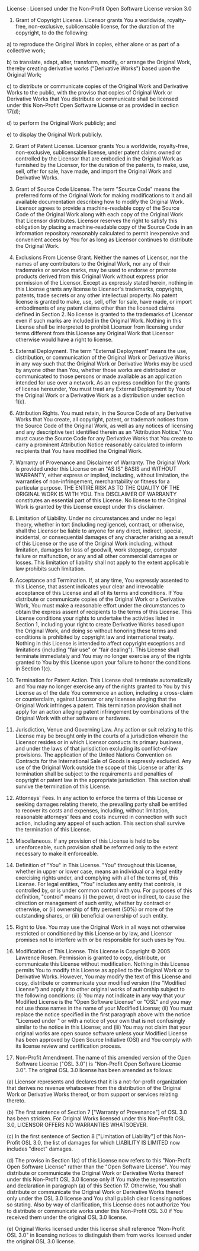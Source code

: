 License	 : Licensed under the Non-Profit Open Software License version 3.0
 1) Grant of Copyright License. Licensor grants You a worldwide, royalty-free, 
 non-exclusive, sublicensable license, for the duration of the copyright, to do the following:

 a) to reproduce the Original Work in copies, either alone or as part of a collective work;

 b) to translate, adapt, alter, transform, modify, or arrange the Original Work, thereby 
 creating derivative works ("Derivative Works") based upon the Original Work;

 c) to distribute or communicate copies of the Original Work and Derivative Works 
 to the public, with the proviso that copies of Original Work or Derivative Works 
 that You distribute or communicate shall be licensed under this Non-Profit Open Software 
 License or as provided in section 17(d);

 d) to perform the Original Work publicly; and

 e) to display the Original Work publicly.

 2) Grant of Patent License. Licensor grants You a worldwide, royalty-free, 
 non-exclusive, sublicensable license, under patent claims owned or controlled by
  the Licensor that are embodied in the Original Work as furnished by the Licensor, 
  for the duration of the patents, to make, use, sell, offer for sale, have made,
   and import the Original Work and Derivative Works.

 3) Grant of Source Code License. The term "Source Code" means the preferred 
 form of the Original Work for making modifications to it and all available 
 documentation describing how to modify the Original Work. Licensor agrees to 
 provide a machine-readable copy of the Source Code of the Original Work along 
 with each copy of the Original Work that Licensor distributes. Licensor reserves 
 the right to satisfy this obligation by placing a machine-readable copy of the 
 Source Code in an information repository reasonably calculated to permit 
 inexpensive and convenient access by You for as long as Licensor continues 
 to distribute the Original Work.

 4) Exclusions From License Grant. Neither the names of Licensor, nor the names 
 of any contributors to the Original Work, nor any of their trademarks or service 
 marks, may be used to endorse or promote products derived from this Original Work 
 without express prior permission of the Licensor. Except as expressly stated
  herein, nothing in this License grants any license to Licensor's trademarks,
  copyrights, patents, trade secrets or any other intellectual property. No patent 
  license is granted to make, use, sell, offer for sale, have made, or import embodiments 
  of any patent claims other than the licensed claims defined in Section 2. No license 
 is granted to the trademarks of Licensor even if such marks are included in the Original
  Work. Nothing in this License shall be interpreted to prohibit Licensor from licensing 
  under terms different from this License any Original Work that Licensor otherwise would 
  have a right to license.

 5) External Deployment. The term "External Deployment" means the use, distribution, or
 communication of the Original Work or Derivative Works in any way such that the Original 
 Work or Derivative Works may be used by anyone other than You, whether those works are 
 distributed or communicated to those persons or made available as an application intended 
 for use over a network. As an express condition for the grants of license hereunder, 
 You must treat any External Deployment by You of the Original Work or a Derivative 
 Work as a distribution under section 1(c).

 6) Attribution Rights. You must retain, in the Source Code of any Derivative Works 
 that You create, all copyright, patent, or trademark notices from the Source Code of 
 the Original Work, as well as any notices of licensing and any descriptive text 
 identified therein as an "Attribution Notice." You must cause the Source Code for 
 any Derivative Works that You create to carry a prominent Attribution Notice reasonably 
 calculated to inform recipients that You have modified the Original Work.

 7) Warranty of Provenance and Disclaimer of Warranty. The Original Work is provided 
 under this License on an "AS IS" BASIS and WITHOUT WARRANTY, either express or implied, 
 including, without limitation, the warranties of non-infringement, merchantability or 
 fitness for a particular purpose. THE ENTIRE RISK AS TO THE QUALITY OF THE ORIGINAL WORK 
 IS WITH YOU. This DISCLAIMER OF WARRANTY constitutes an essential part of this License. 
 No license to the Original Work is granted by this License except under this disclaimer.

 8) Limitation of Liability. Under no circumstances and under no legal theory, whether 
 in tort (including negligence), contract, or otherwise, shall the Licensor be liable 
 to anyone for any direct, indirect, special, incidental, or consequential damages of 
 any character arising as a result of this License or the use of the Original Work 
 including, without limitation, damages for loss of goodwill, work stoppage, computer 
 failure or malfunction, or any and all other commercial damages or losses. This limitation 
 of liability shall not apply to the extent applicable law prohibits such limitation.

 9) Acceptance and Termination. If, at any time, You expressly assented to this License, 
 that assent indicates your clear and irrevocable acceptance of this License and all of 
 its terms and conditions. If You distribute or communicate copies of the Original Work 
 or a Derivative Work, You must make a reasonable effort under the circumstances to obtain 
 the express assent of recipients to the terms of this License. This License conditions 
 your rights to undertake the activities listed in Section 1, including your right to create 
 Derivative Works based upon the Original Work, and doing so without honoring these terms and 
 conditions is prohibited by copyright law and international treaty. Nothing in this License 
 is intended to affect copyright exceptions and limitations (including "fair use" or "fair 
 dealing"). This License shall terminate immediately and You may no longer exercise any of 
 the rights granted to You by this License upon your failure to honor the conditions in Section 1(c).

 10) Termination for Patent Action. This License shall terminate automatically and You 
 may no longer exercise any of the rights granted to You by this License as of the date 
 You commence an action, including a cross-claim or counterclaim, against Licensor or any 
 licensee alleging that the Original Work infringes a patent. This termination provision 
 shall not apply for an action alleging patent infringement by combinations of the Original
  Work with other software or hardware.

 11) Jurisdiction, Venue and Governing Law. Any action or suit relating to this License 
 may be brought only in the courts of a jurisdiction wherein the Licensor resides or in 
 which Licensor conducts its primary business, and under the laws of that jurisdiction 
 excluding its conflict-of-law provisions. The application of the United Nations Convention 
 on Contracts for the International Sale of Goods is expressly excluded. Any use of the Original 
 Work outside the scope of this License or after its termination shall be subject to the 
 requirements and penalties of copyright or patent law in the appropriate jurisdiction. 
 This section shall survive the termination of this License.

 12) Attorneys' Fees. In any action to enforce the terms of this License or seeking 
 damages relating thereto, the prevailing party shall be entitled to recover its costs and 
 expenses, including, without limitation, reasonable attorneys' fees and costs incurred in 
 connection with such action, including any appeal of such action. This section shall survive 
 the termination of this License.

 13) Miscellaneous. If any provision of this License is held to be unenforceable, such provision 
 shall be reformed only to the extent necessary to make it enforceable.

 14) Definition of "You" in This License. "You" throughout this License, whether in upper or 
 lower case, means an individual or a legal entity exercising rights under, and complying with 
 all of the terms of, this License. For legal entities, "You" includes any entity that controls, 
 is controlled by, or is under common control with you. For purposes of this definition, "control" 
 means (i) the power, direct or indirect, to cause the direction or management of such entity, 
 whether by contract or otherwise, or (ii) ownership of fifty percent (50%) or more of the outstanding 
 shares, or (iii) beneficial ownership of such entity.

 15) Right to Use. You may use the Original Work in all ways not otherwise restricted or conditioned
  by this License or by law, and Licensor promises not to interfere with or be responsible for such uses by You.

 16) Modification of This License. This License is Copyright © 2005 Lawrence Rosen. 
 Permission is granted to copy, distribute, or communicate this License without modification. 
 Nothing in this License permits You to modify this License as applied to the Original Work or to 
 Derivative Works. However, You may modify the text of this License and copy, distribute or communicate 
 your modified version (the "Modified License") and apply it to other original works of authorship 
 subject to the following conditions: (i) You may not indicate in any way that your Modified License 
 is the "Open Software License" or "OSL" and you may not use those names in the name of your Modified 
 License; (ii) You must replace the notice specified in the first paragraph above with the notice 
 "Licensed under <insert your license name here>" or with a notice of your own that is not confusingly 
 similar to the notice in this License; and (iii) You may not claim that your original works are open 
 source software unless your Modified License has been approved by Open Source Initiative (OSI) and 
 You comply with its license review and certification process.

 17) Non-Profit Amendment. The name of this amended version of the Open Software License ("OSL 3.0") 
 is "Non-Profit Open Software License 3.0". The original OSL 3.0 license has been amended as follows:

 (a) Licensor represents and declares that it is a not-for-profit organization that derives no revenue 
 whatsoever from the distribution of the Original Work or Derivative Works thereof, or from support 
 or services relating thereto.

 (b) The first sentence of Section 7 ["Warranty of Provenance"] of OSL 3.0 has been stricken. For 
 Original Works licensed under this Non-Profit OSL 3.0, LICENSOR OFFERS NO WARRANTIES WHATSOEVER.

 (c) In the first sentence of Section 8 ["Limitation of Liability"] of this Non-Profit OSL 3.0, 
 the list of damages for which LIABILITY IS LIMITED now includes "direct" damages.

 (d) The proviso in Section 1(c) of this License now refers to this "Non-Profit Open Software 
 License" rather than the "Open Software License". You may distribute or communicate the Original 
 Work or Derivative Works thereof under this Non-Profit OSL 3.0 license only if You make the 
 representation and declaration in paragraph (a) of this Section 17. Otherwise, You shall distribute or 
 communicate the Original Work or Derivative Works thereof only under the OSL 3.0 license and You shall 
 publish clear licensing notices so stating. Also by way of clarification, this License does not authorize 
 You to distribute or communicate works under this Non-Profit OSL 3.0 if You received them under 
 the original OSL 3.0 license.

 (e) Original Works licensed under this license shall reference "Non-Profit OSL 3.0" 
 in licensing notices to distinguish them from works licensed under the original OSL 3.0 license.

